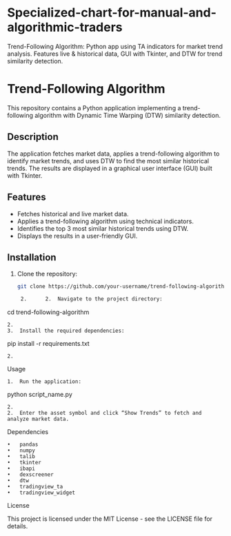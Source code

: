 # Specialized-chart-for-manual-and-algorithmic-traders
Trend-Following Algorithm: Python app using TA indicators for market trend analysis. Features live &amp; historical data, GUI with Tkinter, and DTW for trend similarity detection.
# Trend-Following Algorithm

This repository contains a Python application implementing a trend-following algorithm with Dynamic Time Warping (DTW) similarity detection.

## Description

The application fetches market data, applies a trend-following algorithm to identify market trends, and uses DTW to find the most similar historical trends. The results are displayed in a graphical user interface (GUI) built with Tkinter.

## Features

- Fetches historical and live market data.
- Applies a trend-following algorithm using technical indicators.
- Identifies the top 3 most similar historical trends using DTW.
- Displays the results in a user-friendly GUI.

## Installation

1. Clone the repository:

   ```sh
   git clone https://github.com/your-username/trend-following-algorithm.git

	2.		2.	Navigate to the project directory:

cd trend-following-algorithm

	2.	
	3.	Install the required dependencies:

pip install -r requirements.txt

	2.	
Usage

	1.	Run the application:

python script_name.py

	2.	
	2.	Enter the asset symbol and click “Show Trends” to fetch and analyze market data.
Dependencies

	•	pandas
	•	numpy
	•	talib
	•	tkinter
	•	ibapi
	•	dexscreener
	•	dtw
	•	tradingview_ta
	•	tradingview_widget
License

This project is licensed under the MIT License - see the LICENSE file for details.
